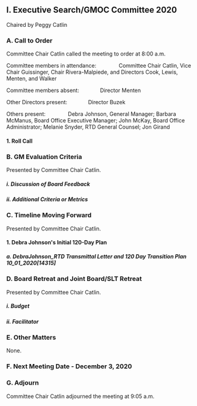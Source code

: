 ## I. Executive Search/GMOC Committee 2020

Chaired by Peggy Catlin

### A. Call to Order

Committee Chair Catlin called the meeting to order at 8:00 a.m.

Committee members in attendance:               Committee Chair Catlin, Vice Chair Guissinger, Chair Rivera-Malpiede, and Directors Cook, Lewis, Menten, and Walker

Committee members absent:              Director Menten

Other Directors present:              Director Buzek

Others present:               Debra Johnson, General Manager; Barbara McManus, Board Office Executive Manager; John McKay, Board Office Administrator; Melanie Snyder, RTD General Counsel; Jon Girand

#### 1. Roll Call

### B. GM Evaluation Criteria

Presented by Committee Chair Catlin.

##### i. Discussion of Board Feedback

##### ii. Additional Criteria or Metrics

### C. Timeline Moving Forward

Presented by Committee Chair Catlin.

#### 1. Debra Johnson's Initial 120-Day Plan

##### a. DebraJohnson_RTD Transmittal Letter and 120 Day Transition Plan 10_01_2020[14315]

### D. Board Retreat and Joint Board/SLT Retreat

Presented by Committee Chair Catlin.

##### i. Budget

##### ii. Facilitator

### E. Other Matters

None.

### F. Next Meeting Date - December 3, 2020

### G. Adjourn

Committee Chair Catlin adjourned the meeting at 9:05 a.m.